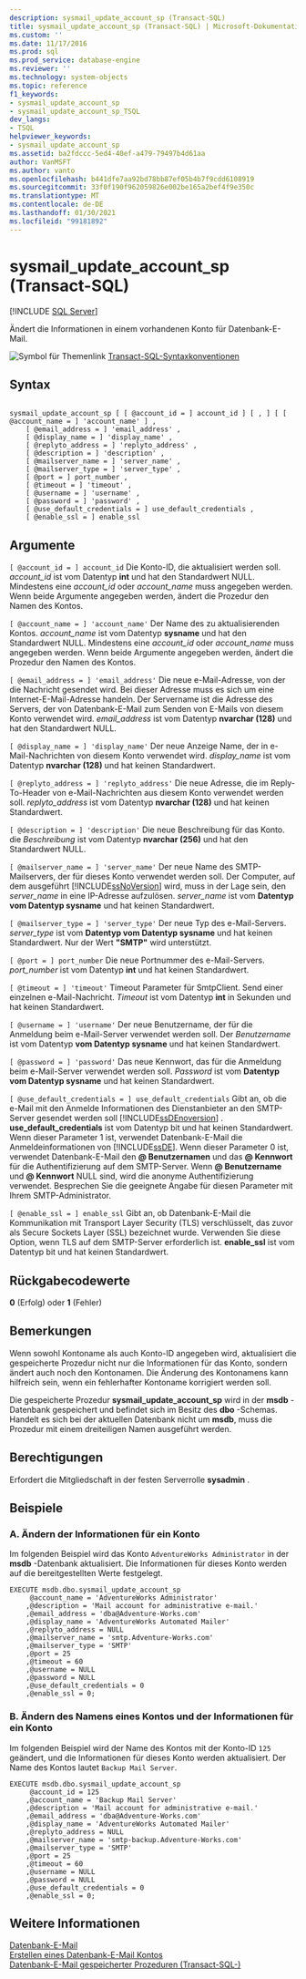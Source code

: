 ```yaml
---
description: sysmail_update_account_sp (Transact-SQL)
title: sysmail_update_account_sp (Transact-SQL) | Microsoft-Dokumentation
ms.custom: ''
ms.date: 11/17/2016
ms.prod: sql
ms.prod_service: database-engine
ms.reviewer: ''
ms.technology: system-objects
ms.topic: reference
f1_keywords:
- sysmail_update_account_sp
- sysmail_update_account_sp_TSQL
dev_langs:
- TSQL
helpviewer_keywords:
- sysmail_update_account_sp
ms.assetid: ba2fdccc-5ed4-40ef-a479-79497b4d61aa
author: VanMSFT
ms.author: vanto
ms.openlocfilehash: b441dfe7aa92bd78bb87ef05b4b7f9cdd6108919
ms.sourcegitcommit: 33f0f190f962059826e002be165a2bef4f9e350c
ms.translationtype: MT
ms.contentlocale: de-DE
ms.lasthandoff: 01/30/2021
ms.locfileid: "99181892"
---
```

# <a name="sysmail_update_account_sp-transact-sql"></a>sysmail_update_account_sp (Transact-SQL)
[!INCLUDE [SQL Server](../../includes/applies-to-version/sqlserver.md)]

  Ändert die Informationen in einem vorhandenen Konto für Datenbank-E-Mail.  
 
 
 ![Symbol für Themenlink](../../database-engine/configure-windows/media/topic-link.gif "Symbol für Themenlink") [Transact-SQL-Syntaxkonventionen](../../t-sql/language-elements/transact-sql-syntax-conventions-transact-sql.md)  
  
## <a name="syntax"></a>Syntax  
  
```  
  
sysmail_update_account_sp [ [ @account_id = ] account_id ] [ , ] [ [ @account_name = ] 'account_name' ] ,  
    [ @email_address = ] 'email_address' ,   
    [ @display_name = ] 'display_name' ,   
    [ @replyto_address = ] 'replyto_address' ,  
    [ @description = ] 'description' ,   
    [ @mailserver_name = ] 'server_name' ,   
    [ @mailserver_type = ] 'server_type' ,   
    [ @port = ] port_number ,   
    [ @timeout = ] 'timeout' ,  
    [ @username = ] 'username' ,  
    [ @password = ] 'password' ,  
    [ @use_default_credentials = ] use_default_credentials ,  
    [ @enable_ssl = ] enable_ssl   
```  
  
## <a name="arguments"></a>Argumente  
`[ @account_id = ] account_id` Die Konto-ID, die aktualisiert werden soll. *account_id* ist vom Datentyp **int** und hat den Standardwert NULL. Mindestens eine *account_id* oder *account_name* muss angegeben werden. Wenn beide Argumente angegeben werden, ändert die Prozedur den Namen des Kontos.  
  
`[ @account_name = ] 'account_name'` Der Name des zu aktualisierenden Kontos. *account_name* ist vom Datentyp **sysname** und hat den Standardwert NULL. Mindestens eine *account_id* oder *account_name* muss angegeben werden. Wenn beide Argumente angegeben werden, ändert die Prozedur den Namen des Kontos.  
  
`[ @email_address = ] 'email_address'` Die neue e-Mail-Adresse, von der die Nachricht gesendet wird. Bei dieser Adresse muss es sich um eine Internet-E-Mail-Adresse handeln. Der Servername ist die Adresse des Servers, der von Datenbank-E-Mail zum Senden von E-Mails von diesem Konto verwendet wird. *email_address* ist vom Datentyp **nvarchar (128)** und hat den Standardwert NULL.  
  
`[ @display_name = ] 'display_name'` Der neue Anzeige Name, der in e-Mail-Nachrichten von diesem Konto verwendet wird. *display_name* ist vom Datentyp **nvarchar (128)** und hat keinen Standardwert.  
  
`[ @replyto_address = ] 'replyto_address'` Die neue Adresse, die im Reply-To-Header von e-Mail-Nachrichten aus diesem Konto verwendet werden soll. *replyto_address* ist vom Datentyp **nvarchar (128)** und hat keinen Standardwert.  
  
`[ @description = ] 'description'` Die neue Beschreibung für das Konto. die *Beschreibung* ist vom Datentyp **nvarchar (256)** und hat den Standardwert NULL.  
  
`[ @mailserver_name = ] 'server_name'` Der neue Name des SMTP-Mailservers, der für dieses Konto verwendet werden soll. Der Computer, auf dem ausgeführt [!INCLUDE[ssNoVersion](../../includes/ssnoversion-md.md)] wird, muss in der Lage sein, den *server_name* in eine IP-Adresse aufzulösen. *server_name* ist vom **Datentyp vom Datentyp sysname** und hat keinen Standardwert.  
  
`[ @mailserver_type = ] 'server_type'` Der neue Typ des e-Mail-Servers. *server_type* ist vom **Datentyp vom Datentyp sysname** und hat keinen Standardwert. Nur der Wert **"SMTP"** wird unterstützt.  
  
`[ @port = ] port_number` Die neue Portnummer des e-Mail-Servers. *port_number* ist vom Datentyp **int** und hat keinen Standardwert.  
  
`[ @timeout = ] 'timeout'` Timeout Parameter für SmtpClient. Send einer einzelnen e-Mail-Nachricht. *Timeout* ist vom Datentyp **int** in Sekunden und hat keinen Standardwert.  
  
`[ @username = ] 'username'` Der neue Benutzername, der für die Anmeldung beim e-Mail-Server verwendet werden soll. Der *Benutzername* ist vom Datentyp **vom Datentyp sysname** und hat keinen Standardwert.  
  
`[ @password = ] 'password'` Das neue Kennwort, das für die Anmeldung beim e-Mail-Server verwendet werden soll. *Password* ist vom **Datentyp vom Datentyp sysname** und hat keinen Standardwert.  
  
`[ @use_default_credentials = ] use_default_credentials` Gibt an, ob die e-Mail mit den Anmelde Informationen des Dienstanbieter an den SMTP-Server gesendet werden soll [!INCLUDE[ssDEnoversion](../../includes/ssdenoversion-md.md)] . **use_default_credentials** ist vom Datentyp bit und hat keinen Standardwert. Wenn dieser Parameter 1 ist, verwendet Datenbank-E-Mail die Anmeldeinformationen von [!INCLUDE[ssDE](../../includes/ssde-md.md)]. Wenn dieser Parameter 0 ist, verwendet Datenbank-E-Mail den **\@ Benutzernamen** und das **\@ Kennwort** für die Authentifizierung auf dem SMTP-Server. Wenn **\@ Benutzername** und **\@ Kennwort** NULL sind, wird die anonyme Authentifizierung verwendet. Besprechen Sie die geeignete Angabe für diesen Parameter mit Ihrem SMTP-Administrator.  
  
`[ @enable_ssl = ] enable_ssl` Gibt an, ob Datenbank-E-Mail die Kommunikation mit Transport Layer Security (TLS) verschlüsselt, das zuvor als Secure Sockets Layer (SSL) bezeichnet wurde. Verwenden Sie diese Option, wenn TLS auf dem SMTP-Server erforderlich ist. **enable_ssl** ist vom Datentyp bit und hat keinen Standardwert.  
  
## <a name="return-code-values"></a>Rückgabecodewerte  
 **0** (Erfolg) oder **1** (Fehler)  
  
## <a name="remarks"></a>Bemerkungen  
 Wenn sowohl Kontoname als auch Konto-ID angegeben wird, aktualisiert die gespeicherte Prozedur nicht nur die Informationen für das Konto, sondern ändert auch noch den Kontonamen. Die Änderung des Kontonamens kann hilfreich sein, wenn ein fehlerhafter Kontoname korrigiert werden soll.  
  
 Die gespeicherte Prozedur **sysmail_update_account_sp** wird in der **msdb** -Datenbank gespeichert und befindet sich im Besitz des **dbo** -Schemas. Handelt es sich bei der aktuellen Datenbank nicht um **msdb**, muss die Prozedur mit einem dreiteiligen Namen ausgeführt werden.  
  
## <a name="permissions"></a>Berechtigungen  
 Erfordert die Mitgliedschaft in der festen Serverrolle **sysadmin** .  
  
## <a name="examples"></a>Beispiele  
  
### <a name="a-changing-the-information-for-an-account"></a>A. Ändern der Informationen für ein Konto  
 Im folgenden Beispiel wird das Konto `AdventureWorks Administrator` in der **msdb** -Datenbank aktualisiert. Die Informationen für dieses Konto werden auf die bereitgestellten Werte festgelegt.  
  
```  
EXECUTE msdb.dbo.sysmail_update_account_sp  
     @account_name = 'AdventureWorks Administrator'  
    ,@description = 'Mail account for administrative e-mail.'  
    ,@email_address = 'dba@Adventure-Works.com'  
    ,@display_name = 'AdventureWorks Automated Mailer'  
    ,@replyto_address = NULL  
    ,@mailserver_name = 'smtp.Adventure-Works.com'  
    ,@mailserver_type = 'SMTP'  
    ,@port = 25  
    ,@timeout = 60  
    ,@username = NULL  
    ,@password = NULL  
    ,@use_default_credentials = 0  
    ,@enable_ssl = 0;  
```  
  
### <a name="b-changing-the-name-of-an-account-and-the-information-for-an-account"></a>B. Ändern des Namens eines Kontos und der Informationen für ein Konto  
 Im folgenden Beispiel wird der Name des Kontos mit der Konto-ID `125` geändert, und die Informationen für dieses Konto werden aktualisiert. Der Name des Kontos lautet `Backup Mail Server`.  
  
```  
EXECUTE msdb.dbo.sysmail_update_account_sp  
     @account_id = 125  
    ,@account_name = 'Backup Mail Server'  
    ,@description = 'Mail account for administrative e-mail.'  
    ,@email_address = 'dba@Adventure-Works.com'  
    ,@display_name = 'AdventureWorks Automated Mailer'  
    ,@replyto_address = NULL  
    ,@mailserver_name = 'smtp-backup.Adventure-Works.com'  
    ,@mailserver_type = 'SMTP'  
    ,@port = 25  
    ,@timeout = 60  
    ,@username = NULL  
    ,@password = NULL  
    ,@use_default_credentials = 0  
    ,@enable_ssl = 0;  
```  
  
## <a name="see-also"></a>Weitere Informationen  
 [Datenbank-E-Mail](../../relational-databases/database-mail/database-mail.md)   
 [Erstellen eines Datenbank-E-Mail Kontos](../../relational-databases/database-mail/create-a-database-mail-account.md)   
 [Datenbank-E-Mail gespeicherter Prozeduren &#40;Transact-SQL-&#41;](../../relational-databases/system-stored-procedures/database-mail-stored-procedures-transact-sql.md)  
  
  
